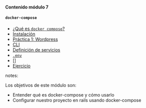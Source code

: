#### Contenido módulo 7

#### `docker-compose`

* [¿Qué es `docker compose`?](#concepts)
* [Instalación](#installation)
* [Práctica 1: Wordpress](#wordpress)
* [CLI](#cli)
* [Definición de servicios](#docker-compose-reference)
* [`.env`](#environment)
* []
* [Ejercicio](#exercise)

notes:

Los objetivos de este módulo son:

* Entender qué es docker-compose y cómo usarlo
* Configurar nuestro proyecto en rails usando docker-compose